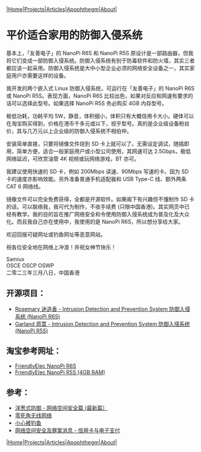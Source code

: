 |[Home](/README.md)|[Projects](/projects.md)|[Articles](/articles.md)|[Apophthegm](/apophthegm.md)|[About](/about.md)|

# 平价适合家用的防御入侵系统

基本上，「友善电子」的 NanoPi R6S 和 NanoPi R5S 原设计是一部路由器，但我将它们变成一部防御入侵系统。防御入侵系统有别于防毒软件和防火墙，其实三者都应该一起采用。防御入侵系统是大中小型企业必须的网络安全设备之一，其实家庭用户亦需要这样的设备。

我开发的两个嵌入式 Linux 防御入侵系统，可运行在「友善电子」的 NanoPi R6S 或 NanoPi R5S。表现方面，NanoPi R6S 比较出色，如果对反应和网速有要求的话可以选择此型号。如果选择 NanoPi R5S 务必购买 4GB 内存型号。

极低功耗，功耗平均 5W，静音，体积细小，体积只有大概信用卡大小。硬体可以在淘宝购买得到，价格在港币千多元或以下，视乎型号。真的是企业级设备粉丝价，其与几万元以上企业级的防御入侵系统不相伯仲。

安装简单直接，只要将镜像文件烧到 SD 卡上就可以了。无需设定调试，随插即用，简单方便，适合一般家庭用户或小型公司使用，其网速可达 2.5Gbps，极低网络延迟，可欣赏油管 4K 视频或玩网络游戏，BT 亦可。 

我建议使用快速的 SD 卡，例如 200Mbps 读速、90Mbps 写速的卡。因为 SD 卡的速度亦影响效能。另外准备普通手机适配器和 USB Type-C 线、额外两条 CAT 6 网络线。

镜像文件可以完全免费获得，全都是开源软件。如果阁下有兴趣但不懂制作 SD 卡的话，可以联络我，我可代为制作，不收手续费 (只限中国香港)。其实网页中已经有教学。我的目的旨在推广网络安全和令使用防御入侵系统成为普及化及大众化。而且我自己亦在使用中，我使用的是 NanoPi R6S，所以想分享给大家。

欢迎回报可疑网址或钓鱼网址等恶意网站。

祝各位安全地在网络上冲浪！并祝女神节快乐！

Samiux  
OSCE  OSCP  OSWP   
二零二三年三月八日，中国香港    

## 开源项目：

- [Rosemary 迷迭香 - Intrusion Detection and Prevention System 防御入侵系统 (NanoPi R6S)](/rosemary.md)  
- [Garland 茼蒿 - Intrusion Detection and Prevention System 防御入侵系统 (NanoPi R5S)](/garland.md)  

## 淘宝参考网址：

- [FriendlyElec NanoPi R6S](https://m.tb.cn/h.UpplqOd?tk=T2SLdRuyGZJ)  
- [FriendlyElec NanoPi R5S (4GB RAM)](https://m.tb.cn/h.UKRJsCx?tk=zLgqdRuBm60)  

## 参考：

- [洋葱式防御 - 网络空间安全篇 (最新篇）](/onion-defense_3.md)  
- [零死角无线网络](/mesh.md)  
- [小心被钓鱼](/phishing.md)  
- [网络空间安全及罪案消息 - 信用卡与电子支付](/e-pay.md)  

|[Home](/README.md)|[Projects](/projects.md)|[Articles](/articles.md)|[Apophthegm](/apophthegm.md)|[About](/about.md)|

